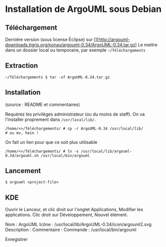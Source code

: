 Installation de ArgoUML sous Debian
===================================

Téléchargement
--------------

Dernière version (sous license Éclipse) sur [][http://argouml-downloads.tigris.org/nonav/argouml-0.34/ArgoUML-0.34.tar.gz]
Le mettre dans un dossier local ou temporaire, par exemple `~/Téléchargements`

Extraction
----------

    ~/Téléchargements $ tar -xf ArgoUML-0.34.tar.gz

Installation
------------

(source : README et commentaires)

Requérez les privilèges administrateur (ou du moins de staff). On va l'installer proprement dans `/usr/local/lib/`.

    /home/<>/Téléchargements/ # cp -r ArgoUML-0.34 /usr/local/lib/           # ou mv, hein !

On fait un lien pour que ce soit plus utilisable

    /home/<>/Téléchargements/ # ln -s /usr/local/lib/argouml-0.34/argouml.sh /usr/local/bin/argouml

Lancement
---------

    $ argouml <project-file>

KDE
---

Ouvrir le Lanceur, et clic droit sur l'onglet Applications, Modifier les applications.
Clic droit sur Développement, Nouvel élément.

Nom :	        ArgoUML
Icône :		/usr/local/lib/ArgoUML-0.34/icon/argouml2.svg
Description :
Commentaire :
Commande :	/usr/local/bin/argouml

Enregistrer